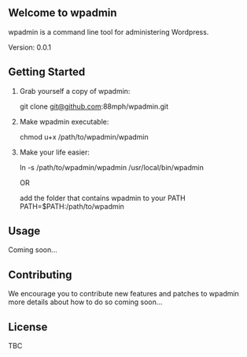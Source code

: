 Welcome to wpadmin
------------------

wpadmin is a command line tool for administering Wordpress.

Version: 0.0.1


Getting Started
---------------

1. Grab yourself a copy of wpadmin:

    git clone git@github.com:88mph/wpadmin.git

2. Make wpadmin executable:

    chmod u+x /path/to/wpadmin/wpadmin

3. Make your life easier:

   ln -s /path/to/wpadmin/wpadmin /usr/local/bin/wpadmin

   OR
   
   add the folder that contains wpadmin to your PATH
   PATH=$PATH:/path/to/wpadmin
   
   
Usage
-----

Coming soon...

Contributing
------------

We encourage you to contribute new features and patches to wpadmin more details about how to do so coming soon...

License
-------

TBC